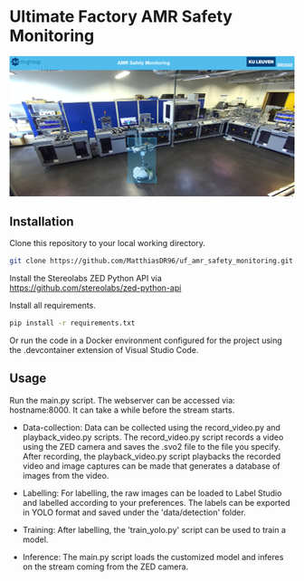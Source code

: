 # Ultimate Factory AMR Safety Monitoring

![screenshot](screenshot_interface.png)

## Installation

Clone this repository to your local working directory.

```bash
git clone https://github.com/MatthiasDR96/uf_amr_safety_monitoring.git
```

Install the Stereolabs ZED Python API via https://github.com/stereolabs/zed-python-api

Install all requirements.

```bash
pip install -r requirements.txt    
```

Or run the code in a Docker environment configured for the project using the .devcontainer extension of Visual Studio Code. 

## Usage

Run the main.py script. The webserver can be accessed via: hostname:8000. It can take a while before the stream starts. 

* Data-collection: Data can be collected using the record_video.py and playback_video.py scripts. The record_video.py script records a video using the ZED camera and saves the .svo2 file to the file you specify. After recording, the playback_video.py script playbacks the recorded video and image captures can be made that generates a database of images from the video. 

* Labelling: For labelling, the raw images can be loaded to Label Studio and labelled according to your preferences. The labels can be exported in YOLO format and saved under the 'data/detection' folder. 

* Training: After labelling, the 'train_yolo.py' script can be used to train a model. 

* Inference: The main.py script loads the customized model and inferes on the stream coming from the ZED camera. 